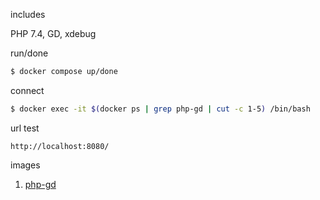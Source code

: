
includes

PHP 7.4, GD, xdebug


run/done
```bash
$ docker compose up/done
```


connect
```bash
$ docker exec -it $(docker ps | grep php-gd | cut -c 1-5) /bin/bash
```


url test 
```
http://localhost:8080/
```

images
1. [php-gd](../../images/php-gd/readme.md)
